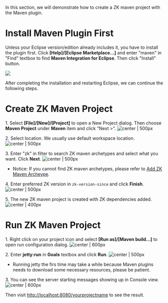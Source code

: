 In this section, we will demonstrate how to create a ZK maven project
with the Maven plugin.

# Install Maven Plugin First

Unless your Eclipse version/edition already includes it, you have to
install the plugin first. Click **\[Help\]/\[Eclipse Marketplace...\]**
and enter "maven" in "Find" textbox to find **Maven Integration for
Eclipse**. Then click "Install" button.

![](studio-maven-plugin.png)

After completing the installation and restarting Eclipse, we can
continue the following steps.

# Create ZK Maven Project

1\. Select **\[File\]/\[New\]/\[Project\]** to open a New Project
dialog. Then choose **Maven Project** under **Maven** item and click
"Next \>". ![ center \|
500px](studio-maven-project-wizard.png " center | 500px")

2\. Select location. We usually use default workspace location. ![
center \| 500px](studio-maven-project-wizard-2.png " center | 500px")

3\. Enter "zk" in filter to search ZK maven archetypes and select what
you want. Click **Next**. ![ center \|
500px](studio-maven-archetype.png " center | 500px")

- Notice: If you cannot find ZK maven archetypes, please refer to [ Add
  ZK Maven
  Archeype](ZK_Installation_Guide/Quick_Start/Create_and_Run_Your_First_ZK_Application_with_Eclipse_and_Maven#Add_ZK_Maven_Archetype).

4\. Enter preferred ZK version in `zk-version-since` and click
**Finish**. ![ center \|
500px](studio-maven-archetype-parameter.png " center | 500px")

5\. The new ZK maven project is created with ZK dependencies added. ![
center \| 400px](studio-maven-project.png " center | 400px")

# Run ZK Maven Project

1\. Right click on your project icon and select **\[Run as\]/\[Maven
build...\]** to open run configuration dialog. ![ center \|
600px](studio-maven-run.png " center | 600px")

2\. Enter **jetty:run** in **Goals** textbox and click **Run**. ![
center \| 500px](studio-maven-run-jetty.png " center | 500px")

- Running jetty the firs time may take a while because Maven plugins
  needs to download some necessary resources, please be patient.

3\. You can see the server starting messages showing up in Console view.
![ center \| 600px](studio-maven-run-console.png " center | 600px")

Then visit <http://localhost:8080/yourprojectname> to see the result.
